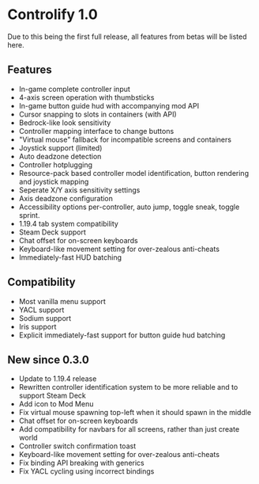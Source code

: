 # Controlify 1.0

Due to this being the first full release, all features from betas will be listed here.

## Features

- In-game complete controller input
- 4-axis screen operation with thumbsticks
- In-game button guide hud with accompanying mod API
- Cursor snapping to slots in containers (with API)
- Bedrock-like look sensitivity
- Controller mapping interface to change buttons
- "Virtual mouse" fallback for incompatible screens and containers
- Joystick support (limited)
- Auto deadzone detection
- Controller hotplugging
- Resource-pack based controller model identification, button rendering and joystick mapping
- Seperate X/Y axis sensitivity settings
- Axis deadzone configuration
- Accessibility options per-controller, auto jump, toggle sneak, toggle sprint.
- 1.19.4 tab system compatibility
- Steam Deck support
- Chat offset for on-screen keyboards
- Keyboard-like movement setting for over-zealous anti-cheats
- Immediately-fast HUD batching

## Compatibility

- Most vanilla menu support
- YACL support
- Sodium support
- Iris support
- Explicit immediately-fast support for button guide hud batching

## New since 0.3.0

- Update to 1.19.4 release
- Rewritten controller identification system to be more reliable and to support Steam Deck
- Add icon to Mod Menu
- Fix virtual mouse spawning top-left when it should spawn in the middle
- Chat offset for on-screen keyboards
- Add compatibility for navbars for all screens, rather than just create world
- Controller switch confirmation toast
- Keyboard-like movement setting for over-zealous anti-cheats
- Fix binding API breaking with generics
- Fix YACL cycling using incorrect bindings
